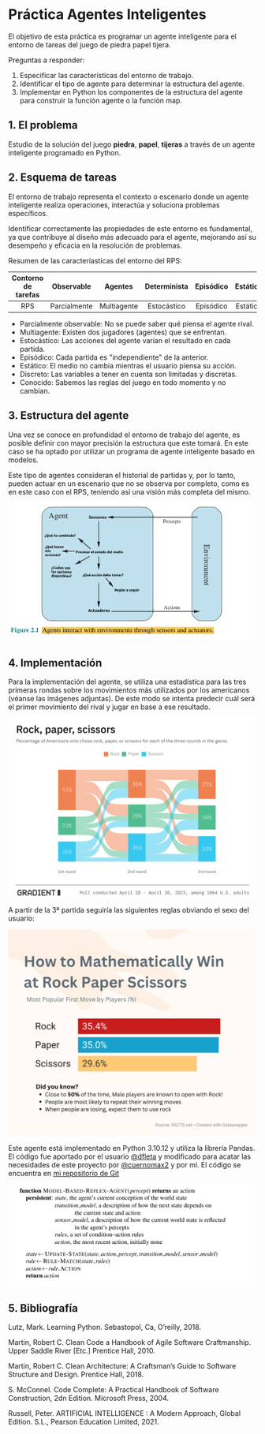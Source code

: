 # Práctica Agentes Inteligentes

El objetivo de esta práctica es programar un agente inteligente para el entorno de tareas del juego de piedra papel tijera.

Preguntas a responder:

1. Especificar las características del entorno de trabajo.
2. Identificar el tipo de agente para determinar la estructura del agente.
3. Implementar en Python los componentes de la estructura del agente para construir la función agente o la función map.

## 1. El problema

Estudio de la solución del juego **piedra**, **papel**, **tijeras** a través de un agente inteligente programado en Python.

## 2. Esquema de tareas

El entorno de trabajo representa el contexto o escenario donde un agente inteligente realiza operaciones, interactúa y soluciona problemas específicos.

Identificar correctamente las propiedades de este entorno es fundamental, ya que contribuye al diseño más adecuado para el agente, mejorando así su desempeño y eficacia en la resolución de problemas.

Resumen de las caracteríasticas del entorno del RPS:

Contorno de tarefas | Observable| Agentes | Determinista | Episódico | Estático | Discreto | Conocido
:---: | :---: | :---: | :---: | :---: | :---: | :---: | :---: |
 RPS | Parcialmente | Multiagente | Estocástico | Episódico | Estático |  Discreto | Conocido |

- Parcialmente observable: No se puede saber qué piensa el agente rival.
- Multiagente: Existen dos jugadores (agentes) que se enfrentan.
- Estocástico: Las acciones del agente varían el resultado en cada partida.
- Episódico: Cada partida es "independiente" de la anterior.
- Estático: El medio no cambia mientras el usuario piensa su acción.
- Discreto: Las variables a tener en cuenta son limitadas y discretas.
- Conocido: Sabemos las reglas del juego en todo momento y no cambian.

## 3. Estructura del agente

Una vez se conoce en profundidad el entorno de trabajo del agente, es posible definir con mayor precisión la estructura que este tomará. En este caso se ha optado por utilizar un programa de agente inteligente basado en modelos.

Este tipo de agentes consideran el historial de partidas y, por lo tanto, pueden actuar en un escenario que no se observa por completo, como es en este caso con el RPS, teniendo así una visión más completa del mismo.

![img](doc/agenteInteligente.png)

## 4. Implementación

Para la implementación del agente, se utiliza una estadística para las tres primeras rondas  sobre los movimientos más utilizados por los americanos (véanse las imágenes adjuntas). De este modo se intenta predecir cuál será el primer movimiento del rival y jugar en base a ese resultado.

![img](doc/rps1.png)

A partir de la 3ª partida seguiría las siguientes reglas obviando el sexo del usuario:

![img](doc/rps2.png)

Este agente está implementado en Python 3.10.12 y utiliza la librería Pandas. El código fue aportado por el usuario [@dfleta](https://github.com/dfleta) y modificado para acatar las necesidades de este proyecto por [@cuernomax2](https://github.com/cuernomax2) y por mí. El código se encuentra en [mi repositorio de Git](https://github.com/jesus-fv/piedra-papel-tijeras)

![img](doc/model-based-reflex-agent.png)


## 5. Bibliografía

Lutz, Mark. Learning Python. Sebastopol, Ca, O’reilly, 2018.

Martin, Robert C. Clean Code a Handbook of Agile Software Craftmanship. Upper Saddle River [Etc.] Prentice Hall, 2010.

Martin, Robert C. Clean Architecture: A Craftsman’s Guide to Software Structure and Design. Prentice Hall, 2018.

S. McConnel. Code Complete: A Practical Handbook of Software Construction, 2dn Edition. Microsoft Press, 2004.

Russell, Peter. ARTIFICIAL INTELLIGENCE : A Modern Approach, Global Edition. S.L., Pearson Education Limited, 2021.